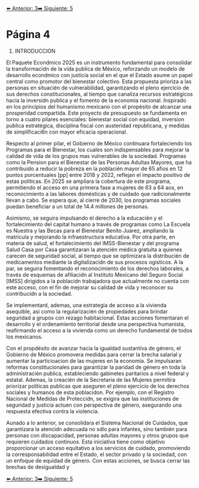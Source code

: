[⬅️ Anterior: 3](./3.md)[➡️ Siguiente: 5](./5.md)

# Página 4

1. INTRODUCCION

El Paquete Econdmico 2025 es un instrumento fundamental para consolidar la transformacidn de la vida publica
de México, reforzando un modelo de desarrollo econdmico con justicia social en el que el Estado asume un
papel central como promotor del bienestar colectivo. Esta propuesta prioriza a las personas en situacién de
vulnerabilidad, garantizando el pleno ejercicio de sus derechos constitucionales, al tiempo que canaliza
recursos estratégicos hacia la inversidn publica y el fomento de la economia nacional. Inspirado en los
principios del humanismo mexicano con el propésito de alcanzar una prosperidad compartida. Este proyecto
de presupuesto se fundamenta en torno a cuatro pilares esenciales: bienestar social con equidad, inversion
publica estratégica, disciplina fiscal con austeridad republicana, y medidas de simplificaci6n con mayor eficacia
operacional.

Respecto al primer pilar, el Gobierno de México continuara fortaleciendo los Programas para el Bienestar, los
cuales son indispensables para mejorar la calidad de vida de los grupos mas vulnerables de la sociedad.
Programas como la Pension para el Bienestar de las Personas Adultas Mayores, que ha contribuido a reducir la
pobreza en la poblacién mayor de 65 afios en 12 puntos porcentuales [pp] entre 2018 y 2022, reflejan el impacto
positivo de estas politicas. En 2025 se ampliara la cobertura de este programa, permitiendo el acceso en una
primera fase a mujeres de 63 a 64 aos, en reconocimiento a las labores domésticas y de cuidado que
radicionalmente llevan a cabo. Se espera que, al cierre de 2030, los programas sociales puedan beneficiar a
un total de 14.4 millones de personas.

Asimismo, se seguira impulsando el derecho a la educacién y el fortalecimiento del capital humano a través de
programas como La Escuela es Nuestra y las Becas para el Bienestar Benito Juarez, ampliando la matricula y
mejorando la infraestructura educativa. Por otra parte, en materia de salud, el fortalecimiento del IMSS-Bienestar
y del programa Salud Casa por Casa garantizaran la atencién médica gratuita a quienes carecen de seguridad
social, al tiempo que se optimizara la distribucién de medicamentos mediante la digitalizacidn de sus procesos
ogisticos. A la par, se seguira fomentando el reconocimiento de los derechos laborales, a través de esquemas
de afiliacidn al Instituto Mexicano del Seguro Social [IMSS] dirigidos a la poblacidn trabajadora que actualmente
no cuenta con este acceso, con el fin de mejorar su calidad de vida y reconocer su contribucidn a la sociedad.

Se implementard, ademas, una estrategia de acceso a la vivienda asequible, asi como la regularizacién de
propiedades para brindar seguridad a grupos con rezago habitacional. Estas acciones fomentaran el desarrollo
y el ordenamiento territorial desde una perspectiva humanista, reafirmando el acceso a la vivienda como un
derecho fundamental de todos los mexicanos.

Con el propdésito de avanzar hacia la igualdad sustantiva de género, el Gobierno de México promovera
medidas para cerrar la brecha salarial y aumentar la particioacion de las mujeres en la economia. Se impulsaran
reformas constitucionales para garantizar la paridad de género en toda la administracién publica, estableciendo
gabinetes paritarios a nivel federal y estatal. Ademas, la creacién de la Secretaria de las Mujeres permitira
priorizar politicas publicas que aseguren el pleno ejercicio de los derechos sociales y humanos de esta
poblacidon. Por ejemplo, con el Registro Nacional de Medidas de Proteccidn, se exigira que las instituciones de
seguridad y justicia actuen con perspectiva de género, asegurando una respuesta efectiva contra la violencia.

Aunado a lo anterior, se consolidara el Sistema Nacional de Cuidados, que garantizara la atencidn adecuada
no sdlo para infantes, sino también para personas con discapacidad, personas adultas mayores y otros grupos
que requieren cuidados continuos. Esta iniciativa tiene como objetivo proporcionar un acceso equitativo a los
servicios de cuidado, promoviendo la corresponsabilidad entre el Estado, el sector privado y la sociedad, con
un enfoque de equidad de género. Con estas acciones, se busca cerrar las brechas de desigualdad y

[⬅️ Anterior: 3](./3.md)[➡️ Siguiente: 5](./5.md)
